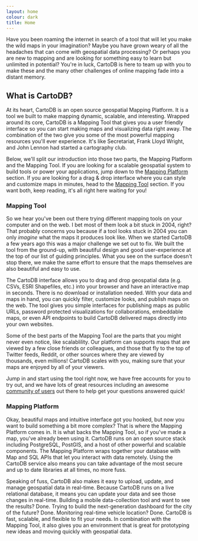 ```yaml
---
layout: home
colour: dark
title: Home
---
```


Have you been roaming the internet in search of a tool that will let you make the wild maps in your imagination? Maybe you have grown weary of all the headaches that can come with geospatial data processing? Or perhaps you are new to mapping and are looking for something easy to learn but unlimited in potential? You're in luck, CartoDB is here to team up with you to make these and the many other challenges of online mapping fade into a distant memory. 

## What is CartoDB?

At its heart, CartoDB is an open source geospatial Mapping Platform. It is a tool we built to make mapping dynamic, scalable, and interesting. Wrapped around its core, CartoDB is a Mapping Tool that gives you a user friendly interface so you can start making maps and visualizing data right away. The combination of the two give you some of the most powerful mapping resources you'll ever experience. It's like Secretariat, Frank Lloyd Wright, and John Lennon had started a cartography club. 

Below, we'll split our introduction into those two parts, the Mapping Platform and the Mapping Tool. If you are looking for a scalable geospatial system to build tools or power your applications, jump down to the [Mapping Platform]() section. If you are looking for a drag & drop interface where you can style and customize maps in minutes, head to the [Mapping Tool]() section. If you want both, keep reading, it's all right here waiting for you!

### Mapping Tool

So we hear you've been out there trying different mapping tools on your computer and on the web. I bet most of them look a bit stuck in 2004, right? That probably concerns you because if a tool looks stuck in 2004 you can only *imagine* what the maps it produces look like. When we started CartoDB a few years ago this was a major challenge we set out to fix. We built the tool from the ground-up, with beautiful design and good user-experience at the top of our list of guiding principles. What you see on the surface doesn't stop there, we make the same effort to ensure that the maps themselves are also beautiful and easy to use.

The CartoDB interface allows you to drag and drop geospatial data (e.g. CSVs, ESRI Shapefiles, etc.) into your browser and have an interactive map in seconds. There is no download or installation needed. With your data and maps in hand, you can quickly filter, customize looks, and publish maps on the web. The tool gives you simple interfaces for publishing maps as public URLs, password protected visualizations for collaborations, embeddable maps, or even API endpoints to build CartoDB delivered maps directly into your own websites. 

Some of the best parts of the Mapping Tool are the parts that you might never even notice, like scalablility. Our platform can supports maps that are viewed by a few close friends or colleagues, and those that fly to the top of Twitter feeds, Reddit, or other sources where they are viewed by thousands, even millions! CartoDB scales with you, making sure that your maps are enjoyed by all of your viewers.

Jump in and start using the tool right now, we have free accounts for you to try out, and we have lots of great resources including an awesome [community of users](http://gis.stackexchange.com/questions/tagged/cartodb) out there to help get your questions answered quick!

### Mapping Platform

Okay, beautiful maps and intuitive interface got you hooked, but now you want to build something a bit more complex? That is where the Mapping Platform comes in. It is what backs the Mapping Tool, so if you've made a map, you've already been using it. CartoDB runs on an open source stack including PostgreSQL, PostGIS, and a host of other powerful and scalable components. The Mapping Platform wraps together your database with Map and SQL APIs that let you interact with data remotely. Using the CartoDB service also means you can take advantage of the most secure and up to date libraries at all times, no more fuss. 

Speaking of fuss, CartoDB also makes it easy to upload, update, and manage geospatial data in real-time. Because CartoDB runs on a live relational database, it means you can update your data and see those changes in real-time. Building a mobile data-collection tool and want to see the results? Done. Trying to build the next-generation dashboard for the city of the future? Done. Monitoring real-time vehicle location? Done. CartoDB is fast, scalable, and flexible to fit your needs. In combination with the Mapping Tool, it also gives you an environment that is great for prototyping new ideas and moving quickly with geospatial data. 
